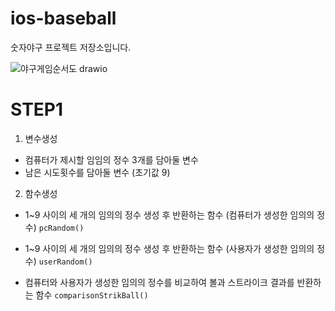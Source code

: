 # ios-baseball
숫자야구 프로젝트 저장소입니다. 

![야구게임순서도 drawio](https://user-images.githubusercontent.com/105549066/184303941-a0f84052-aa12-4906-b55a-25e300ee9845.png)

# STEP1
1. 변수생성 
- 컴퓨터가 제시할 임임의 정수 3개를 담아둘 변수
- 남은 시도횟수를 담아둘 변수 (초기값 9)
2. 함수생성
- 1~9 사이의 세 개의 임의의 정수 생성 후 반환하는 함수 (컴퓨터가 생성한 임의의 정수)
```pcRandom()```

- 1~9 사이의 세 개의 임의의 정수 생성 후 반환하는 함수 (사용자가 생성한 임의의 정수)
```userRandom()```

- 컴퓨터와 사용자가 생성한 임의의 정수를 비교하여 볼과 스트라이크 결과를 반환하는 함수
```comparisonStrikBall()```


